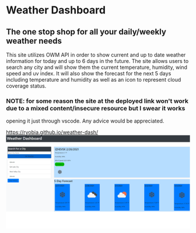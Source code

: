 # Weather Dashboard

## The one stop shop for all your daily/weekly weather needs
This site utilizes OWM API in order to show current and up to date weather information for today and up to 6 days in the future.
The site allows users to search any city and will show them the current temperature, humidity, wind speed and uv index. It will
also show the forecast for the next 5 days including temperature and humidity as well as an icon to represent cloud coverage status.

### NOTE: for some reason the site at the deployed link won't work due to a mixed content/insecure resource but I swear it works 
opening it just through vscode. Any advice would be appreciated.

https://ryobia.github.io/weather-dash/
![preview](https://github.com/Ryobia/weather-dash/blob/main/2021-02-26.png)
